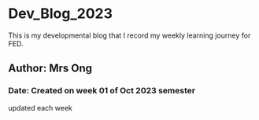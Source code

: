 # Dev_Blog_2023

This is my developmental blog that I record my weekly learning journey for FED.

## Author: Mrs Ong

### Date: Created on week 01 of Oct 2023 semester

updated each week
